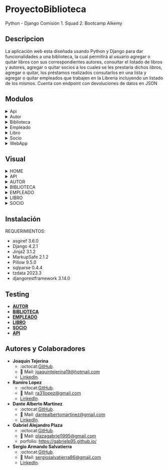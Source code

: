 # ProyectoBiblioteca

Python - Django
Comisión 1. Squad 2. Bootcamp Alkemy

## Descripcion

La aplicación web esta diseñada usando Python y Django para dar
funcionalidades a una biblioteca, la cual permitirá al usuario agregar o quitar libros con sus correspondientes autores, consultar el
listado de libros y autores, agregar o quitar socios a los cuales se les prestaria dichos libros, agregar o quitar, los préstamos realizados consutarlos en una lista y agregar o quitar empleados que trabajen en la Libreria incluyendo un listado de los mismos. Cuenta con endpoint con devoluciones de datos en JSON

## Modulos

<details><summary>Api</summary>

**Descripcion**
 
(App encargada de los endpoints de las otras apps envio de de informacion en formato JSON)

**Contenido**
- **views.py** ( Funciones de envio de Datos en Formato JSON )
    - detalle_libro (Devuelve el Registro De un Libro en Fomato JSON mostrando los campos: "Id, titulo, descripcion y autor", en caso de no encontrarlo devuelve una lista vacia )
    - listar_empleados (Devuelve el listado completo de empleados mostrando sus campos: "Id, nombre, apellido y numero de legajo" en formato JSON)
    - listar_libros (Devuelve el listado completo de libros mostrando sus campos: "Id, titulo y autor" en formato JSON)
    - listar_socios (Devuelve el listado completo de socios mostrando sus campos: "Id, nombre, apellido y fecha de nacimiento" en formato JSON)
- **urls.py** (Direcciones del Navegador)
    - path /libros/<int:id>/ ( Recibe la Id o Pk de un libro y hace uso de funcion  detalle_libro para mostrar los datos del libro en formato JSON )
    - path /empleados/ ( Hace uso de funcion  listar_empleados para mostrar una lista con los datos de los empleados en formato JSON )
    - path /libros/ ( Hace uso de funcion  listar_libros para mostrar una lista con los datos de los libros en formato JSON )
    - path /socios/ ( Hace uso de funcion  listar_socios para mostrar una lista con los datos de los socios en formato JSON )
</details>

<details><summary>Autor</summary>

**Descripcion**
 
(App encargada de la alta, baja, modificacion, listado y redireccionado a sus correspondientes Templates de los Autores)

**Contenido**
- **admin.py** ( Administrador )
    - Agregado modelo al administrador utilizando list_display ( campos: nombre, apellido, nacionalidad y activo )
    - list_filter ( campos: activo y nacionalidad )
    - search_field ( campos: nombre y apellido )
- **models.py** ( Ubicacion Principal del modelo autor )
    - nombre ( Nombre del Autor )
    - apellido ( Apellido del Autor)
    - nacionalidad ( Nacionalidad del Autor)
    - activo ( Por default se crea en True)
- **views.py** ( Funcionalidades CRUD, activar o desactivar autor )
    - CrearAutor ( Utiliza su formulario ***forms.py*** para crear un Autor / uso Generic Views)
    - ListarAutores ( Funcion que utiliza un template para mostrar la lista / uso Generic Views )
    - EditarAutor ( Utiliza su formulario ***forms.py*** para editar un Autor / uso Generic Views )
    - activar_autor ( funcion que cambia Activo a True)
    - desactivar_autor ( funcion que cambia Activo a False)
- **urls.py** (Direcciones del Navegador)
    - path /nuevo/ (Uso de clase CrearAutor y el template crear.html en la ruta "templates/autores/" para la creacion de un nuevo autor)    
    - path /listar/ (Uso de clase ListarAutores y el template listar.html en la ruta "templates/autores/" para mostrar la lista de Autores creados)
    - path /modificar/<int:id>/ (Recibe la Id o Pk de un autor y hace uso de clase EditarAutor y el template editar.html en la ruta "templates/autores/" para modificarlo)
    - path /activar/<int:id>/ (Recibe la Id o Pk de un Autor y hace uso de funcion activar_autor para cambiar el campo Activo a True)
    - path /desactivar/<int:id>/ (Recibe la Id o Pk de un Autor y hace uso de funcion desactivar_autor para cambiar el campo Activo a False)
</details>

<details><summary>Biblioteca</summary>

**Descripcion**
 
(App encargada de la alta, baja, modificacion, listado y redireccionado a sus correspondientes Templates de los Prestamos de Libros a sus Socios )
 
**Contenido**
- **admin.py** ( Administrador)
    - Agregado modelo al administrador utilizando list_display ( campos: fecha_prestamos, fecha_devolucion, socio, empleado y libro )
    - ordering ( fecha_devolucion )
    - search_field ( campos: socio, empleado y libro )
- **models.py** ( Ubicacion Principal del modelo PrestamoLibro )
    - fecha_prestamos ( La fecha en la que se realizo el prestamo del libro )
    - fecha_devolucion ( Fecha en la que se devuelve el Libro)
    - socio ( La persona a la que se le presta el Libro / ForeignKey de modelo socio )
    - empleado ( La persona encargada del prestamo del libro / ForeignKey de modelo empleado)
    - libro ( Datos del libro Prestado / ForeignKey de modelo libro )
- **views.py** ( Funcionalidades CRUD y desactivar prestamo )
    - CrearPrestamoLibro ( Utiliza su formulario ***forms.py*** para crear un Prestamo / uso Generic Views)
    - ListarPrestamoLibro ( Funcion que utiliza un template para mostrar la lista / uso Generic Views )
    - EditarPrestamoLibro ( Utiliza su formulario ***forms.py*** para editar un Prestamo / uso Generic Views )
    - desactivar_prestamo ( funcion que cambia Activo a False)
- **urls.py** (Direcciones del Navegador)
    - path /nuevo/ (Uso de clase CrearPrestamoLibro y el template crear.html en la ruta "templates/biblioteca/" para la creacion de un nuevo prestamo)    
    - path /listar/ (Uso de clase ListarPrestamoLibro y el template listar.html en la ruta "templates/biblioteca/" para mostrar la lista de prestamos creados)
    - path /modificar/<int:id>/ (Recibe la Id o Pk de un prestamo y hace uso de clase EditarPrestamoLibro y el template editar.html en la ruta "templates/biblioteca/" para modificarlo)
    - path /desactivar/<int:id>/ (Recibe la Id o Pk de un Prestamo y hace uso de funcion desactivar_prestamo para cambiar el campo Activo a False)
</details>

<details><summary>Empleado</summary>

**Descripcion**
 
(App encargada de la alta, baja, modificacion, listado y redireccionado a sus correspondientes Templates de los Empleados que trabajan en la Biblioteca )
 
**Contenido** 
- **admin.py** ( Administrador)
    - Agregado modelo al administrador utilizando list_display ( campos: apellido, nombre, numero_legajo y activo )
    - list_filter ( campos: activo )
    - search_field ( campos: nombre y apellido )
- **models.py** ( Ubicacion Principal del modelo empleado )
    - nombre ( Nombre del Empleado )
    - apellido ( Apellido del Empleado )
    - numero_legajo ( Numero de legajo del empleado )
    - activo ( Por default se crea en True)
- **views.py** ( Funcionalidades CRUD, activar o desactivar empleado )
    - CrearEmpleado ( Utiliza su formulario ***forms.py*** para crear un Empleado / uso Generic Views)
    - ListarEmpleados ( Funcion que utiliza un template para mostrar la lista / uso Generic Views )
    - EditarEmpleado ( Utiliza su formulario ***forms.py*** para editar un Empleado / uso Generic Views )
    - activar_empleado ( funcion que cambia Activo a True )
    - desactivar_empleado ( funcion que cambia Activo a False )
- **urls.py** (Direcciones del Navegador)
    - path /nuevo/ (Uso de clase CrearEmpleado y el template crear.html en la ruta "templates/empleados/" para la creacion de un nuevo empleado)    
    - path /listar/ (Uso de clase ListarEmpleados y el template listar.html en la ruta "templates/empleados/" para mostrar la lista de Empleados creados)
    - path /modificar/<int:id>/ (Recibe la Id o Pk de un Empleado y hace uso de clase EditarEmpleado y el template editar.html en la ruta "templates/empleados/" para modificarlo)
    - path /activar/<int:id>/ (Recibe la Id o Pk de un Empleado y hace uso de funcion activar_empleado para cambiar el campo Activo a True)
    - path /desactivar/<int:id>/ (Recibe la Id o Pk de un Empleado y hace uso de funcion desactivar_empleado para cambiar el campo Activo a False)
</details>

<details><summary>Libro</summary>

**Descripcion**
 
(App encargada de la alta, baja, modificacion, listado y redireccionado a sus correspondientes Templates de los Libros que se encuentran en la Biblioteca )
 
**Contenido** 
- **admin.py** ( Administrador)
    - Agregado modelo al administrador utilizando list_display ( campos: titulo, descripcion, isbn, autor y activo )
    - list_filter ( campos: activo )
    - search_field ( campos: titulo )
- **models.py** ( Ubicacion Principal del modelo libro )
    - titulo ( Titulo del Libro )
    - descripcion ( Descripcion del Libro, puede tener o No )
    - isbn ( El isbn es un estandard número de 13 cifras que identifica a cada libro )
    - autor ( La persona que escribio el libro / ForeignKey de modelo autor)
    - activo ( El libro esta disponible o no. Por default se crea en True)
- **views.py** ( Funcionalidades CRUD, activar o desactivar empleado )
    - CrearLibro ( Utiliza su formulario ***forms.py*** para crear un Libro / uso Generic Views)
    - ListarLibros ( Funcion que utiliza un template para mostrar la lista / uso Generic Views )
    - EditarLibro ( Utiliza su formulario ***forms.py*** para editar un Libro / uso Generic Views )
    - activar_libro ( funcion que cambia Activo a True )
    - desactivar_libro ( funcion que cambia Activo a False )
- **urls.py** (Direcciones del Navegador)
    - path /nuevo/ (Uso de clase CrearLibro y el template crear.html en la ruta "templates/libros/" para la creacion de un nuevo libro )    
    - path /listar/ (Uso de clase ListarLibros y el template listar.html en la ruta "templates/libros/" para mostrar la lista de Libros creados)
    - path /modificar/<int:id>/ (Recibe la Id o Pk de un libro y hace uso de clase EditarLibro y el template editar.html en la ruta "templates/libros/" para modificarlo)
    - path /activar/<int:id>/ (Recibe la Id o Pk de un Libro y hace uso de funcion activar_libro para cambiar el campo Activo a True)
    - path /desactivar/<int:id>/ (Recibe la Id o Pk de un Libro y hace uso de funcion desactivar_libro para cambiar el campo Activo a False)
</details>

<details><summary>Socio</summary>
 
**Descripcion**
 
(App encargada de la alta, baja, modificacion, listado y redireccionado a sus correspondientes Templates de los Socios que quieran utilizar el servicio de retiro de los Libros que se encuentran en la Biblioteca )
 
**Contenido**
- **admin.py** ( Administrador)
    - Agregado modelo al administrador utilizando list_display ( campos: nombre, apellido, fecha_nacimiento y activo )
    - list_filter ( campos: activo )
    - search_field ( campos: nombre y apellido )
- **models.py** ( Ubicacion Principal del modelo socio )
    - nombre ( Nombre del Socio )
    - apellido ( Apellido del Socio )
    - fecha_nacimiento ( Fecha de Nacimiento del Socio )
    - activo ( Si es un socio dado de alta o no. Por default se crea en True)
- **views.py** ( Funcionalidades CRUD, activar o desactivar socio )
    - CrearSocio ( Utiliza su  - formulario ***forms.py*** para crear un Socio / uso Generic Views)
    - ListarSocio ( Funcion que utiliza un template para mostrar la lista / uso Generic Views )
    - EditarSocio ( Utiliza su formulario ***forms.py*** para editar un Socio / uso Generic Views )
    - activar_socio ( funcion que cambia Activo a True )
    - desactivar_socio ( funcion que cambia Activo a False )
- **urls.py** (Direcciones del Navegador)
    - path /nuevo/ (Uso de clase CrearSocio y el template crear.html en la ruta "templates/socios/" para la creacion de un nuevo libro )    
    - path /listar/ (Uso de clase ListarSocios y el template listar.html en la ruta "templates/socios/" para mostrar la lista de Libros creados)
    - path /modificar/<int:id>/ (Recibe la Id o Pk de un socio y hace uso de clase EditarSocio y el template editar.html en la ruta "templates/socios/" para modificarlo)
    - path /activar/<int:id>/ (Recibe la Id o Pk de un Socio y hace uso de funcion activar_libro para cambiar el campo Activo a True)
    - path /desactivar/<int:id>/ (Recibe la Id o Pk de un Socio y hace uso de funcion desactivar_libro para cambiar el campo Activo a False)
</details>        

<details><summary>WebApp</summary>
 
**Descripcion**
 
(App principal del proyecto donde se encuentarn registradas las demas aplicacciones cuenta con un View para el renderizado del Home y el redireccionamiento a las demas Urls de las otras Apps )
 
**Contenido**

- **views.py** ( Funcion de Rendrizado del Home )
    - cargar_index ( Funcion utilizada para renderizar el template "home.html" )
- **urls.py** (Direcciones del Navegador)
    - path /admin/ ( Permite el acceso a la pantalla del Admin requiere la creacion de un super usuario para la manipulacion de la base de datos )
    - path // ( Utiliza la funcion cargar_index para hacer el renderizado del template "home.html" )
    - path /home/ ( Utiliza la funcion cargar_index para hacer el renderizado del template "home.html" )
    - path /empleados/ ( Redirecciona a las urls de la App empleado )
    - path /autores/ ( Redirecciona a las urls de la App autor )
    - path /socios/ ( Redirecciona a las urls de la App socio )
    - path /libros/ ( Redirecciona a las urls de la App libro )
    - path /prestamos/ ( Redirecciona a las urls de la App biblioteca )
    - path /api/ ( Redirecciona a las urls de la App api )
</details>

## Visual       
   
<details><summary>HOME</summary>

![HOME](src/static/readme/home.png)

<p align="center">  
HOME
</p>

</details>

<details><summary>API</summary>

![detalle](src/static/readme/apilibro.png)

<p align="center">  
Detalle Libro
</p>

![lista Libros](src/static/readme/apilistlibro.png)

<p align="center">  
Lista Libros
</p>

![Lista Socios](src/static/readme/apilistsocio.png)

<p align="center">  
Lista Socios
</p>

![Lista Empleados](src/static/readme/apilistempleado.png)

<p align="center">  
Lista Empleados
</p>

</details>

<details><summary>AUTOR</summary>

![Lista](src/static/readme/autorlist.png)

<p align="center">  
Listado de Autores
</p>

![Form](src/static/readme/autorform.png)

<p align="center">  
Formulario Alta o Modificacion
</p>

</details>

<details><summary>BIBLIOTECA</summary>

![Lista](src/static/readme/bibliotecalist.png)

<p align="center">  
Listado Prestamo de Libros
</p>

![Form](src/static/readme/bibliotecaform.png)

<p align="center">  
Formulario Alta o Modificacion
</p>

</details>

<details><summary>EMPLEADO</summary>

![Lista](src/static/readme/empleadolist.png)

<p align="center">  
Listado de Empleados
</p>

![Form](src/static/readme/empleadoform.png)

<p align="center">  
Formulario Alta o Modificacion
</p>

</details>

<details><summary>LIBRO</summary>

![Lista](src/static/readme/librolist.png)

<p align="center">  
Listado de Libros
</p>

![Form](src/static/readme/libroform.png)

<p align="center">  
Formulario Alta o Modificacion
</p>

</details>

<details><summary>SOCIO</summary>

![Lista](src/static/readme/sociolist.png)

<p align="center">  
Listado de Socios
</p>

![Form](src/static/readme/socioform.png)

<p align="center">  
Formulario Alta o Modificacion
</p>

</details>

## Instalación

 REQUERIMIENTOS:
- asgiref 3.6.0
- Django 4.2.1
- Jinja2 3.1.2
- MarkupSafe 2.1.2
- Pillow 9.5.0
- sqlparse 0.4.4
- tzdata 2023.3
- djangorestframework 3.14.0

## Testing

- [**AUTOR**](src/test/autor.md)
- [**BIBLIOTECA**](src/test/prestamolibros.md)
- [**EMPLEADO**](src/test/empleado.md)
- [**LIBRO**](src/test/libro.md)
- [**SOCIO**](src/test/socio.md)
- [**API**](src/test/api.md)

## Autores y Colaboradores

- **Joaquin Tejerina**      
    - :octocat:[GitHub](https://github.com/JoaquinT04/).
    - :e-mail: Mail: joaquintejerina19@hotmail.com
    - [LinkedIn](https://www.linkedin.com/in/joaquin-tejerina/).
- **Ramiro Lopez**                
    - :octocat:[GitHub](https://github.com/razier31/).
    - :e-mail: Mail: ra31lopez@gmail.com
    - [LinkedIn](https://www.linkedin.com/in/ramiro-lopez-17020026a/).
- **Dante Alberto Martinez**      
    - :octocat:[GitHub](https://github.com/errorcode106/).
    - :e-mail: Mail: dantealbertomartinez@gmail.com
    - [LinkedIn](https://www.linkedin.com/in/dante-alberto-martinez-82b291262).
- **Gabriel Alejandro Plaza**      
    - :octocat:[GitHub](https://github.com/GabrielP95/).
    - :e-mail: Mail: plazagabriel1995@gmail.com
    - porfolio: https://gabrielp95.github.io/  
- **Sergio Armando Salvatierra**     
    - :octocat:[GitHub](https://github.com/xalvlax/).
    - :e-mail: Mail: sergiosalvatierra86@gmail.com
    - [LinkedIn](https://www.linkedin.com/in/sergio-a-salvatierra/).